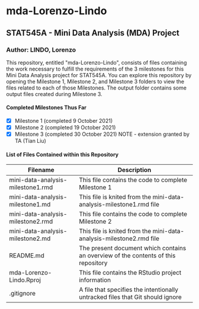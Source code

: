 # mda-Lorenzo-Lindo

## STAT545A - Mini Data Analysis (MDA) Project

### Author: LINDO, Lorenzo

This repository, entitled "mda-Lorenzo-Lindo", consists of files containing the work necessary to fulfill  the requirements of the 3 milestones for this Mini Data Analysis project for STAT545A. You can explore this repository by opening the Milestone 1, Milestone 2, and Milestone 3 folders to view the files related to each of those Milestones.  The output folder contains some output files created during Milestone 3.

#### Completed Milestones Thus Far
- [x] Milestone 1 (completed 9 October 2021)
- [x] Milestone 2 (completed 19 October 2021)
- [x] Milestone 3 (completed 30 October 2021) NOTE - extension granted by TA (Tian Liu)

#### List of Files Contained within this Repository
Filename | Description
---------|------------
mini-data-analysis-milestone1.rmd | This file contains the code to complete Milestone 1
mini-data-analysis-milestone1.md | This file is knited from the mini-data-analysis-milestone1.rmd file
mini-data-analysis-milestone2.rmd | This file contains the code to complete Milestone 2
mini-data-analysis-milestone2.md | This file is knited from the mini-data-analysis-milestone2.rmd file
README.md | The present document which contains an overview of the contents of this repository
mda-Lorenzo-Lindo.Rproj | This file contains the RStudio project information
.gitignore | A file that specifies the intentionally untracked files that Git should ignore
